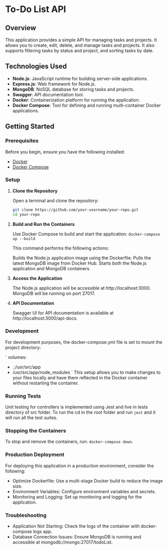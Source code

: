 # To-Do List API

## Overview

This application provides a simple API for managing tasks and projects. It allows you to create, edit, delete, and manage tasks and projects. It also supports filtering tasks by status and project, and sorting tasks by date.

## Technologies Used

- **Node.js**: JavaScript runtime for building server-side applications.
- **Express.js**: Web framework for Node.js.
- **MongoDB**: NoSQL database for storing tasks and projects.
- **Swagger**: API documentation tool.
- **Docker**: Containerization platform for running the application.
- **Docker Compose**: Tool for defining and running multi-container Docker applications.

## Getting Started

### Prerequisites

Before you begin, ensure you have the following installed:

- [Docker](https://docs.docker.com/get-docker/)
- [Docker Compose](https://docs.docker.com/compose/install/)

### Setup

1. **Clone the Repository**

   Open a terminal and clone the repository:

   ```bash
   git clone https://github.com/your-username/your-repo.git
   cd your-repo

2. **Build and Run the Containers**

   Use Docker Compose to build and start the application:
   `docker-compose up --build`

   This command performs the following actions:

   Builds the Node.js application image using the Dockerfile.
   Pulls the latest MongoDB image from Docker Hub.
   Starts both the Node.js application and MongoDB containers.

3. **Access the Application**

   The Node.js application will be accessible at http://localhost:3000.
   MongoDB will be running on port 27017.

4. **API Documentation**

   Swagger UI for API documentation is available at http://localhost:3000/api-docs.


### Development

For development purposes, the docker-compose.yml file is set to mount the project directory:

`
volumes:
  - .:/usr/src/app
  - /usr/src/app/node_modules
`
This setup allows you to make changes to your files locally and have them reflected in the Docker container without restarting the container.

### Running Tests

Unit testing for controllers is implemented using Jest and live in tests directory of src folder. To run the cd in the root folder and run `jest` and it will run all the test suites.


### Stopping the Containers

To stop and remove the containers, run: `docker-compose down`.

### Production Deployment

For deploying this application in a production environment, consider the following:

   - Optimize Dockerfile: Use a multi-stage Docker build to reduce the image size.
   - Environment Variables: Configure environment variables and secrets.
   - Monitoring and Logging: Set up monitoring and logging for the application.


### Troubleshooting

   - Application Not Starting: Check the logs of the container with docker-compose logs app.
   - Database Connection Issues: Ensure MongoDB is running and accessible at mongodb://mongo:27017/todoList.